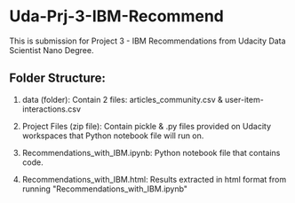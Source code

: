 # Uda-Prj-3-IBM-Recommend

This is submission for Project 3 - IBM Recommendations from Udacity Data Scientist Nano Degree.

## Folder Structure:
1. data (folder):
   Contain 2 files: articles_community.csv & user-item-interactions.csv

2. Project Files (zip file):
   Contain pickle & .py files provided on Udacity workspaces that Python notebook file will run on.

3. Recommendations_with_IBM.ipynb:
   Python notebook file that contains code.

4. Recommendations_with_IBM.html:
   Results extracted in html format from running "Recommendations_with_IBM.ipynb"
